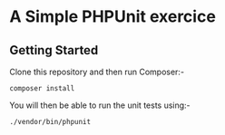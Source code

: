 A Simple PHPUnit exercice
========================

Getting Started
---------------

Clone this repository and then run Composer:-

```
composer install
```

You will then be able to run the unit tests using:-

```
./vendor/bin/phpunit
```
